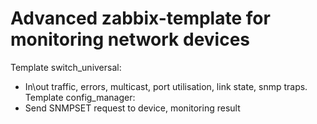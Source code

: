# Advanced zabbix-template for monitoring network devices
Template switch_universal:
- In\out traffic, errors, multicast, port utilisation, link state, snmp traps. 
Template config_manager:
- Send SNMPSET request to device, monitoring result
